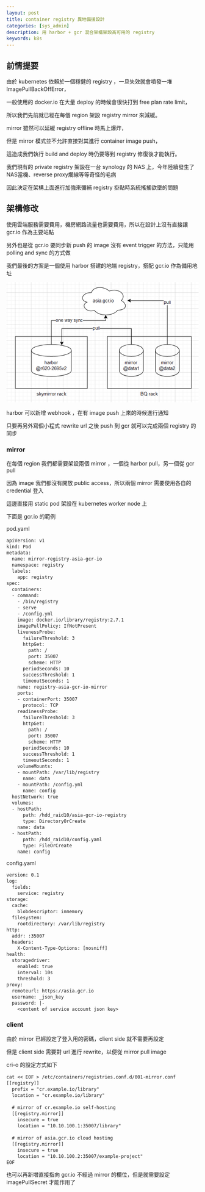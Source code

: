 ```yaml
---
layout: post
title: container registry 異地備援設計
categories: [sys_admin]
description: 用 harbor + gcr 混合架構架設高可用的 registry
keywords: k8s
---
```


## 前情提要

由於 kubernetes 依賴於一個穩健的 registry ，一旦失效就會噴發一堆 ImagePullBackOffError，

一般使用的 docker.io 在大量 deploy 的時候會很快打到 free plan rate limit，

所以我們先前就已經在每個 region 架設 registry mirror 來減緩。

mirror 雖然可以延緩 registry offline 時馬上爆炸，

但是 mirror 模式並不允許直接對其進行 container image push，

這造成我們執行 build and deploy 時仍要等到 registry 修復後才能執行。

我們現有的 private registry 架設在一台 synology 的 NAS 上，今年陸續發生了NAS當機、reverse proxy爛線等等奇怪的毛病

因此決定在架構上面進行加強來彌補 registry 掛點時系統搖搖欲墜的問題

## 架構修改

使用雲端服務需要費用，機房網路流量也需要費用，所以在設計上沒有直接讓 gcr.io 作為主要站點

另外也是從 gcr.io 要同步新 push 的 image 沒有 event trigger 的方法，只能用 polling and sync 的方式做

我們最後的方案是一個使用 harbor 搭建的地端 registry，搭配 gcr.io 作為備用地址

![](/images/posts/2022-04-04/1.png)

harbor 可以新增 webhook ，在有 image push 上來的時候進行通知

只要再另外寫個小程式 rewrite url 之後 push 到 gcr 就可以完成兩個 registry 的同步

### mirror

在每個 region 我們都需要架設兩個 mirror ，一個從 harbor pull，另一個從 gcr pull

因為 image 我們都沒有開放 public access，所以兩個 mirror 需要使用各自的 credential 登入

這邊直接用 static pod 架設在 kubernetes worker node 上

下面是 gcr.io 的範例

pod.yaml

```
apiVersion: v1
kind: Pod
metadata:
  name: mirror-registry-asia-gcr-io
  namespace: registry
  labels:
    app: registry
spec:
  containers:
  - command:
    - /bin/registry
    - serve
    - /config.yml
    image: docker.io/library/registry:2.7.1
    imagePullPolicy: IfNotPresent
    livenessProbe:
      failureThreshold: 3
      httpGet:
        path: /
        port: 35007
        scheme: HTTP
      periodSeconds: 10
      successThreshold: 1
      timeoutSeconds: 1
    name: registry-asia-gcr-io-mirror
    ports:
    - containerPort: 35007
      protocol: TCP
    readinessProbe:
      failureThreshold: 3
      httpGet:
        path: /
        port: 35007
        scheme: HTTP
      periodSeconds: 10
      successThreshold: 1
      timeoutSeconds: 1
    volumeMounts:
    - mountPath: /var/lib/registry
      name: data
    - mountPath: /config.yml
      name: config
  hostNetwork: true
  volumes:
  - hostPath:
      path: /hdd_raid10/asia-gcr-io-registry
      type: DirectoryOrCreate
    name: data
  - hostPath:
      path: /hdd_raid10/config.yaml
      type: FileOrCreate
    name: config
```

config.yaml

```
version: 0.1
log:
  fields:
    service: registry
storage:
  cache:
    blobdescriptor: inmemory
  filesystem:
    rootdirectory: /var/lib/registry
http:
  addr: :35007
  headers:
    X-Content-Type-Options: [nosniff]
health:
  storagedriver:
    enabled: true
    interval: 10s
    threshold: 3
proxy:
  remoteurl: https://asia.gcr.io
  username: _json_key
  password: |-
    <content of service account json key>
```

### client

由於 mirror 已經設定了登入用的密碼，client side 就不需要再設定

但是 client side 需要對 url 進行 rewrite，以便從 mirror pull image

cri-o 的設定方式如下

```
cat << EOF > /etc/containers/registries.conf.d/001-mirror.conf
[[registry]]
  prefix = "cr.example.io/library"
  location = "cr.example.io/library"

  # mirror of cr.example.io self-hosting
  [[registry.mirror]]
    insecure = true
    location = "10.10.100.1:35007/library"

  # mirror of asia.gcr.io cloud hosting
  [[registry.mirror]]
    insecure = true
    location = "10.10.100.2:35007/example-project"
EOF
```

也可以再新增直接指向 gcr.io 不經過 mirror 的欄位，但是就需要設定 imagePullSecret 才能作用了

